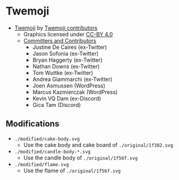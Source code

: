 # Twemoji

- [Twemoji](https://github.com/jdecked/twemoji) by [Twemoji contributors](https://github.com/jdecked/twemoji/graphs/contributors)
  - Graphics licensed under [CC-BY 4.0](https://creativecommons.org/licenses/by/4.0/)
  - [Committers and Contributors](https://github.com/jdecked/twemoji/graphs/contributors)
    - Justine De Caires (ex-Twitter)
    - Jason Sofonia (ex-Twitter)
    - Bryan Haggerty (ex-Twitter)
    - Nathan Downs (ex-Twitter)
    - Tom Wuttke (ex-Twitter)
    - Andrea Giammarchi (ex-Twitter)
    - Joen Asmussen (WordPress)
    - Marcus Kazmierczak (WordPress)
    - Kevin VQ Dam (ex-Discord)
    - Gica Tam (Discord)

## Modifications

- `./modified/cake-body.svg`
  - Use the cake body and cake board of `./original/1f382.svg`
- `./modified/candle-body-*.svg`
  - Use the candle body of `./original/1f56f.svg`
- `./modified/flame.svg`
  - Use the flame of `./original/1f56f.svg`
